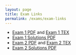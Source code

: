 ```yaml
---
layout: page
title: Exam Links
permalink: /exams/exam-links
---
```


* [Exam 1 PDF](exam1.pdf) and [Exam 1 TEX](exam1.tex)
* [Exam 1 Solutions PDF](exam1-soln.pdf)
* [Exam 2 PDF](exam2.pdf) and [Exam 2 TEX](exam2.tex)
* [Exam 2 Solutions PDF](exam2-soln.pdf)


